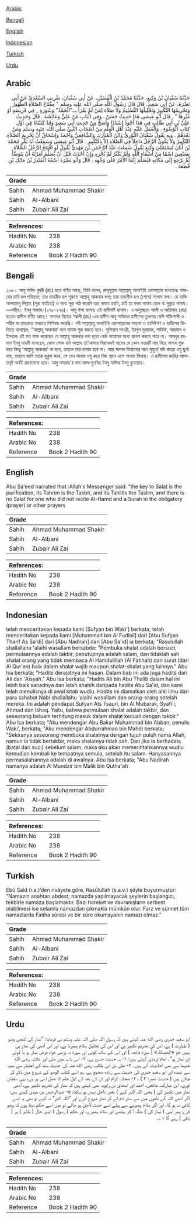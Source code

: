 [Arabic](#arabic)

[Bengali](#bengali)

[English](#english)

[Indonesian](#indonesian)

[Turkish](#turkish)

[Urdu](#urdu)

## Arabic


<div dir="rtl" lang="ar" style={{fontSize:'larger',backgroundColor:'#f8f9fa',padding:20}}>
حَدَّثَنَا سُفْيَانُ بْنُ وَكِيعٍ، حَدَّثَنَا مُحَمَّدُ بْنُ الْفُضَيْلِ، عَنْ أَبِي سُفْيَانَ، طَرِيفٍ السَّعْدِيِّ عَنْ أَبِي نَضْرَةَ، عَنْ أَبِي سَعِيدٍ، قَالَ قَالَ رَسُولُ اللَّهِ صلى الله عليه وسلم ‏"‏ مِفْتَاحُ الصَّلاَةِ الطُّهُورُ وَتَحْرِيمُهَا التَّكْبِيرُ وَتَحْلِيلُهَا التَّسْلِيمُ وَلاَ صَلاَةَ لِمَنْ لَمْ يَقْرَأْ بــ‏"‏الْحَمْدُ‏"‏ وَسُورَةٍ _ فِي فَرِيضَةٍ أَوْ غَيْرِهَا ‏"‏ ‏.‏ قَالَ أَبُو عِيسَى هَذَا حَدِيثٌ حَسَنٌ ‏.‏ وَفِي الْبَابِ عَنْ عَلِيٍّ وَعَائِشَةَ ‏.‏ قَالَ وَحَدِيثُ عَلِيِّ بْنِ أَبِي طَالِبٍ فِي هَذَا أَجْوَدُ إِسْنَادًا وَأَصَحُّ مِنْ حَدِيثِ أَبِي سَعِيدٍ وَقَدْ كَتَبْنَاهُ فِي أَوَّلِ كِتَابِ الْوُضُوءِ ‏.‏ وَالْعَمَلُ عَلَيْهِ عِنْدَ أَهْلِ الْعِلْمِ مِنْ أَصْحَابِ النَّبِيِّ صلى الله عليه وسلم وَمَنْ بَعْدَهُمْ ‏.‏ وَبِهِ يَقُولُ سُفْيَانُ الثَّوْرِيُّ وَابْنُ الْمُبَارَكِ وَالشَّافِعِيُّ وَأَحْمَدُ وَإِسْحَاقُ أَنَّ تَحْرِيمَ الصَّلاَةِ التَّكْبِيرُ وَلاَ يَكُونُ الرَّجُلُ دَاخِلاً فِي الصَّلاَةِ إِلاَّ بِالتَّكْبِيرِ ‏.‏ قَالَ أَبُو عِيسَى وَسَمِعْتُ أَبَا بَكْرٍ مُحَمَّدَ بْنَ أَبَانَ مُسْتَمْلِيَ وَكِيعٍ يَقُولُ سَمِعْتُ عَبْدَ الرَّحْمَنِ بْنَ مَهْدِيٍّ يَقُولُ لَوِ افْتَتَحَ الرَّجُلُ الصَّلاَةَ بِسَبْعِينَ اسْمًا مِنْ أَسْمَاءِ اللَّهِ وَلَمْ يُكَبِّرْ لَمْ يُجْزِهِ وَإِنْ أَحْدَثَ قَبْلَ أَنْ يُسَلِّمَ أَمَرْتُهُ أَنْ يَتَوَضَّأَ ثُمَّ يَرْجِعَ إِلَى مَكَانِهِ فَيُسَلِّمَ إِنَّمَا الأَمْرُ عَلَى وَجْهِهِ ‏.‏ قَالَ وَأَبُو نَضْرَةَ اسْمُهُ الْمُنْذِرُ بْنُ مَالِكِ بْنِ قُطَعَةَ ‏.‏
</div>
<div style={{backgroundColor:'#f8f9fa',padding:20, marginBottom: 10}}><table> <thead> <tr> <th>Grade</th> <th></th> </tr> </thead> <tbody> <tr><td>Sahih</td><td>Ahmad Muhammad Shakir</td></tr><tr><td>Sahih</td><td>Al-Albani</td></tr><tr><td>Sahih</td><td>Zubair Ali Zai</td></tr></tbody></table><table> <thead> <tr> <th>References:</th> <th></th> </tr> </thead> <tbody><tr><td>Hadith No</td><td>238</td></tr><tr><td>Arabic No</td><td>238</td></tr><tr><td>Reference</td><td>Book 2 Hadith 90</td></tr></tbody></table></div>

## Bengali


<div dir="ltr" lang="bn" style={{fontSize:'larger',backgroundColor:'#f8f9fa',padding:20}}>
২৩৮। আবু সাঈদ খুদরী (রাঃ) হতে বর্ণিত আছে, তিনি বলেন, রাসূলুল্লাহ সাল্লাল্লাহু আলাইহি ওয়াসাল্লাম বলেছেনঃ নামাযের চাবি হল পবিত্রতা; তার তাহরীম হল শুরুতে আল্লাহু আকবার বলা; তার তাহলীল হল (শেষে) সালাম বলা। যে ব্যক্তি আলহামদু লিল্লাহ (সূরা ফাতিহা) ও অন্য সূরা পাঠ করেনি তার নামায হয়নি, চাই তা ফরয নামায হোক বা সুন্নাত নামায। —সহীহ। ইবনু মাজাহ-(২৭৫-২৭৬)। আবু ঈসা বলেনঃ এই হাদীসটি হাসান। এ অনুচ্ছেদে আলী ও আয়িশাহ (রাঃ) হতেও হাদীস বর্ণিত আছে। সনদের বিচারে ‘আলী (রাঃ)-এর হাদীস আবু সাঈদের হাদীসের তুলনায় বেশি শক্তিশালী ও সহীহ যা তাহারাত অধ্যায়ে লিপিবদ্ধ করেছি। নবী সাল্লাল্লাহু আলাইহি ওয়াসাল্লামের সাহাবা ও তাবিঈগণ এ হাদীসের ভিত্তিতে বলেছেন, "আল্লাহু আকবার’ বলে নামায শুরু করতে হবে। সুফিয়ান সাওরী, ইবনুল মুবারাক, শাফিঈ, আহমাদ ও ইসহাক এই মত ব্যক্ত করেছেন যে আল্লাহু আকবার বলা ছাড়া কেউ নামাযের মধ্যে প্রবেশ করতে পারে না। আবদুর রহমান ইবনু মাহদী বলেছেন, কোন লোক যদি আল্লাহ তা'আলার নিরানব্বই নামের যে কোন সত্তরটি নাম নিয়ে নামায শুরু করে কিন্তু 'আল্লাহু আকবার’ না বলে, তাহলে তার নামায হবে না। আর সালাম ফিরানোর আগ মুহুর্তে যদি কারো ওযু ছুটে যায়, তাহলে আমি তাকে হুকুম করব, সে যেন আবার ওযু করে নিজ স্থানে এসে সালাম ফিরায়। এ হাদীসের জাহির আপাতদৃষ্ট অর্থই গ্রহণযোগ্য হবে। আবু নাদরাহ'র নাম আল-মুনযির ইবনু মালিক ইবনু কুতায়াহ।
</div>
<div style={{backgroundColor:'#f8f9fa',padding:20, marginBottom: 10}}><table> <thead> <tr> <th>Grade</th> <th></th> </tr> </thead> <tbody> <tr><td>Sahih</td><td>Ahmad Muhammad Shakir</td></tr><tr><td>Sahih</td><td>Al-Albani</td></tr><tr><td>Sahih</td><td>Zubair Ali Zai</td></tr></tbody></table><table> <thead> <tr> <th>References:</th> <th></th> </tr> </thead> <tbody><tr><td>Hadith No</td><td>238</td></tr><tr><td>Arabic No</td><td>238</td></tr><tr><td>Reference</td><td>Book 2 Hadith 90</td></tr></tbody></table></div>

## English


<div dir="ltr" lang="en" style={{fontSize:'larger',backgroundColor:'#f8f9fa',padding:20}}>
Abu Sa'eed narrated that :Allah's Messenger said: "the key to Salat is the purification, its Tahrim is the Takbir, and its Tahlilis the Taslim, and there is no Salat for one who did not recite Al-Hamd and a Surah in the obligatory (prayer) or other prayers
</div>
<div style={{backgroundColor:'#f8f9fa',padding:20, marginBottom: 10}}><table> <thead> <tr> <th>Grade</th> <th></th> </tr> </thead> <tbody> <tr><td>Sahih</td><td>Ahmad Muhammad Shakir</td></tr><tr><td>Sahih</td><td>Al-Albani</td></tr><tr><td>Sahih</td><td>Zubair Ali Zai</td></tr></tbody></table><table> <thead> <tr> <th>References:</th> <th></th> </tr> </thead> <tbody><tr><td>Hadith No</td><td>238</td></tr><tr><td>Arabic No</td><td>238</td></tr><tr><td>Reference</td><td>Book 2 Hadith 90</td></tr></tbody></table></div>

## Indonesian


<div dir="ltr" lang="id" style={{fontSize:'larger',backgroundColor:'#f8f9fa',padding:20}}>
telah menceritakan kepada kami [Sufyan bin Waki'] berkata; telah menceritakan kepada kami [Muhammad bin Al Fudlail] dari [Abu Sufyan Tharif As Sa'di] dari [Abu Nadlrah] dari [Abu Sa'id] ia berkata; "Rasulullah shallallahu 'alaihi wasallam bersabda: "Pembuka shalat adalah bersuci, permulaannya adalah takbir, penutupnya adalah salam, dan tidaklah sah shalat orang yang tidak membaca Al Hamdulillah (Al Fatihah) dan surat (dari Al Qur'an) baik dalam shalat wajib maupun shalat-shalat yang lainnya." Abu Isa berkata; "Hadits derajatnya ini hasan. Dalam bab ini ada juga hadits dari Ali dan 'Aisyah." Abu Isa berkata; "Hadits Ali bin Abu Thalib dalam hal ini lebih baik sanadnya dan lebih shahih daripada hadits Abu Sa'id, dan kami telah menulisnya di awal kitab wudlu. Hadits ini diamalkan oleh ahli ilmu dari para sahabat Nabi shallallahu 'alaihi wasallam dan orang-orang setelah mereka. Ini adalah pendapat Sufyan Ats Tsauri, bin Al Mubarak, Syafi'i, Ahmad dan Ishaq. Yaitu, bahwa permulaan shalat adalah takbir, dan seseorang beluam terhitung masuk dalam shalat kecuali dengan takbir." Abu Isa berkata; "Aku mendengar Abu Bakar Muhammad bin Abban, penulis Waki', berkata; "Aku mendengar Abdurrahman bin Mahdi berkata; "Sekiranya seseorang membuka shalatnya dengan tujuh puluh nama Allah, namun ia tidak bertakbir, maka shalatnya tidak sah. Dan jika ia berhadats (batal dari suci) sebelum salam, maka aku akan memerintahkannya wudlu kemudian kembali ke tempatnya semula, setelah itu salam. Hanyasannya permasalahannya adalah di awalnya. Abu Isa berkata; "Abu Nadlrah namanya adalah Al Mundzir bin Malik bin Qutha'ah
</div>
<div style={{backgroundColor:'#f8f9fa',padding:20, marginBottom: 10}}><table> <thead> <tr> <th>Grade</th> <th></th> </tr> </thead> <tbody> <tr><td>Sahih</td><td>Ahmad Muhammad Shakir</td></tr><tr><td>Sahih</td><td>Al-Albani</td></tr><tr><td>Sahih</td><td>Zubair Ali Zai</td></tr></tbody></table><table> <thead> <tr> <th>References:</th> <th></th> </tr> </thead> <tbody><tr><td>Hadith No</td><td>238</td></tr><tr><td>Arabic No</td><td>238</td></tr><tr><td>Reference</td><td>Book 2 Hadith 90</td></tr></tbody></table></div>

## Turkish


<div dir="ltr" lang="tr" style={{fontSize:'larger',backgroundColor:'#f8f9fa',padding:20}}>
Ebû Saîd (r.a.)’den rivâyete göre, Rasûlullah (s.a.v.) şöyle buyurmuştur: “Namazın anahtarı abdest; namazda yapılmayacak şeylerin başlangıcı, tekbîrle namaza başlamaktır. Bazı hareket ve davranışların serbest olabilmesi ise selamla namazdan çıkmakla mümkün olur. Farz ve sünnet tüm namazlarda Fatiha sûresi ve bir sûre okumayanın namazı olmaz.”
</div>
<div style={{backgroundColor:'#f8f9fa',padding:20, marginBottom: 10}}><table> <thead> <tr> <th>Grade</th> <th></th> </tr> </thead> <tbody> <tr><td>Sahih</td><td>Ahmad Muhammad Shakir</td></tr><tr><td>Sahih</td><td>Al-Albani</td></tr><tr><td>Sahih</td><td>Zubair Ali Zai</td></tr></tbody></table><table> <thead> <tr> <th>References:</th> <th></th> </tr> </thead> <tbody><tr><td>Hadith No</td><td>238</td></tr><tr><td>Arabic No</td><td>238</td></tr><tr><td>Reference</td><td>Book 2 Hadith 90</td></tr></tbody></table></div>

## Urdu


<div dir="rtl" lang="ur" style={{fontSize:'larger',backgroundColor:'#f8f9fa',padding:20}}>
ابو سعید خدری رضی الله عنہ کہتے ہیں کہ رسول اللہ صلی اللہ علیہ وسلم نے فرمایا: ”نماز کی کنجی وضو ( طہارت ) ہے، اس کی تحریم تکبیر ہے اور اس کی تحلیل سلام پھیرنا ہے، اور اس آدمی کی نماز ہی نہیں جو «الحمدللہ» ( سورۃ فاتحہ ) اور اس کے ساتھ کوئی اور سورۃ نہ پڑھے خواہ فرض نماز ہو یا کوئی اور نماز ہو“۔ امام ترمذی کہتے ہیں: ۱- یہ حدیث حسن ہے، ۲- اس باب میں علی اور عائشہ رضی الله عنہما سے بھی احادیث آئی ہیں۔ ۳- علی بن ابی طالب رضی الله عنہ کی حدیث سند کے اعتبار سے سب سے عمدہ اور ابو سعید خدری کی حدیث سے زیادہ صحیح ہے، ہم اسے کتاب الوضو کے شروع میں ذکر کر چکے ہیں ( حدیث نمبر: ۳ ) ، ۴- صحابہ کرام اور ان کے بعد کے اہل علم کا عمل اسی پر ہے، یہی سفیان ثوری، ابن مبارک، شافعی، احمد اور اسحاق بن راہویہ بھی کہتے ہیں کہ نماز کی تحریم تکبیر ہے، آدمی نماز میں تکبیر کے ( یعنی اللہ اکبر کہے ) بغیر داخل نہیں ہو سکتا، ۵- عبدالرحمٰن بن مہدی کہتے ہیں: اگر آدمی اللہ کے ناموں میں سے ستر نام لے کر نماز شروع کرے اور ”اللہ اکبر“ نہ کہے تو بھی یہ اسے کافی نہ ہو گا۔ اور اگر سلام پھیرنے سے پہلے اسے حدث لاحق ہو جائے تو میں اسے حکم دیتا ہوں کہ وضو کرے پھر اپنی ( نماز کی ) جگہ آ کر بیٹھے اور سلام پھیرے، اور حکم ( رسول ) اپنے حال ( ظاہر ) پر ( باقی ) رہے گا ۱؎۔
</div>
<div style={{backgroundColor:'#f8f9fa',padding:20, marginBottom: 10}}><table> <thead> <tr> <th>Grade</th> <th></th> </tr> </thead> <tbody> <tr><td>Sahih</td><td>Ahmad Muhammad Shakir</td></tr><tr><td>Sahih</td><td>Al-Albani</td></tr><tr><td>Sahih</td><td>Zubair Ali Zai</td></tr></tbody></table><table> <thead> <tr> <th>References:</th> <th></th> </tr> </thead> <tbody><tr><td>Hadith No</td><td>238</td></tr><tr><td>Arabic No</td><td>238</td></tr><tr><td>Reference</td><td>Book 2 Hadith 90</td></tr></tbody></table></div>